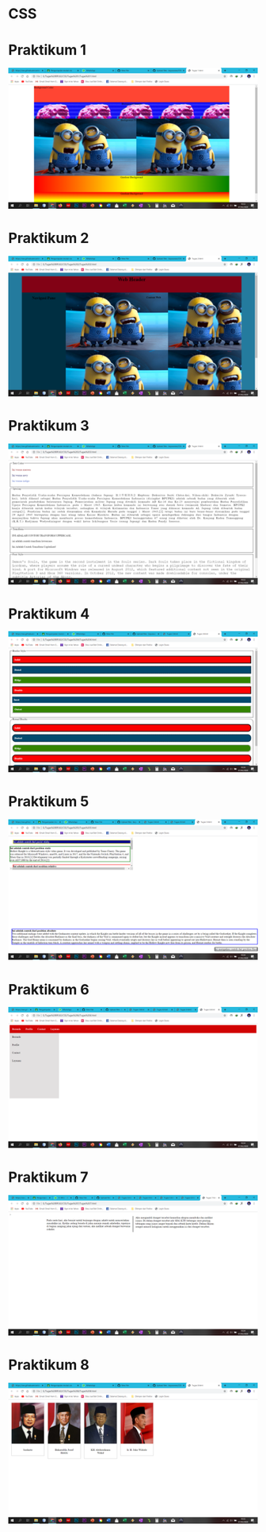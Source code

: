 # CSS
# Praktikum 1
![Alt Text](https://github.com/bayuswara/CSS/blob/master/Screenshot%20(104).png)
# Praktikum 2
![Alt Text](https://github.com/bayuswara/CSS/blob/master/Screenshot%20(105).png)
# Praktikum 3
![Alt Text](https://github.com/bayuswara/CSS/blob/master/Screenshot%20(106).png)
# Praktikum 4
![Alt Text](https://github.com/bayuswara/CSS/blob/master/Screenshot%20(107).png)
# Praktikum 5
![Alt Text](https://github.com/bayuswara/CSS/blob/master/Screenshot%20(108).png)
# Praktikum 6
![Alt Text](https://github.com/bayuswara/CSS/blob/master/Screenshot%20(109).png)
# Praktikum 7
![Alt Text](https://github.com/bayuswara/CSS/blob/master/Screenshot%20(110).png)
# Praktikum 8 
![Alt Text](https://github.com/bayuswara/CSS/blob/master/Screenshot%20(111).png)
